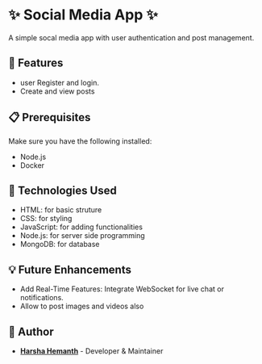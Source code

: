 # ✨ Social Media App ✨
A simple socal media app with user authentication and post management.

## 🚀 Features
- user Register and login. 
- Create and view posts
  
## 📋 Prerequisites
Make sure you have the following installed:

- Node.js
- Docker

## 🧰 Technologies Used
- HTML: for basic struture
- CSS: for styling
- JavaScript: for adding functionalities
- Node.js: for server side programming
- MongoDB: for database

## 💡 Future Enhancements
- Add Real-Time Features: Integrate WebSocket for live chat or notifications.
- Allow to post images and videos also

## 👤 Author
- **[Harsha Hemanth](https://github.com/Harsha-Hemanth)** - Developer & Maintainer
